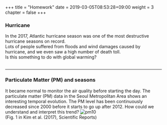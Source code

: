 +++
title = "Homework"
date = 2019-03-05T08:53:28+09:00
weight = 3
chapter = false
+++

### Hurricane
In the 2017, Atlantic hurricane season was one of the most destructive hurricane seasons on record.  
Lots of people suffered from floods and wind damages caused by hurricane, and we even saw a high number of death toll.  
Is this something to do with global warming?
<br>
<br>

--------------
### Particulate Matter (PM) and seasons
It became normal to monitor the air quality before starting the day.
The particulate matter (PM) data in the Seoul Metropolitan Area shows an interesting temporal evolution.
The PM level has been continuously decreased since 2000 before it starts to go up after 2012.
How could we understand and interpret this trend?
![pm10](../images/pm10_ts.png)  
(Fig. 1 in Kim et al. (2017), Scientific Reports)
